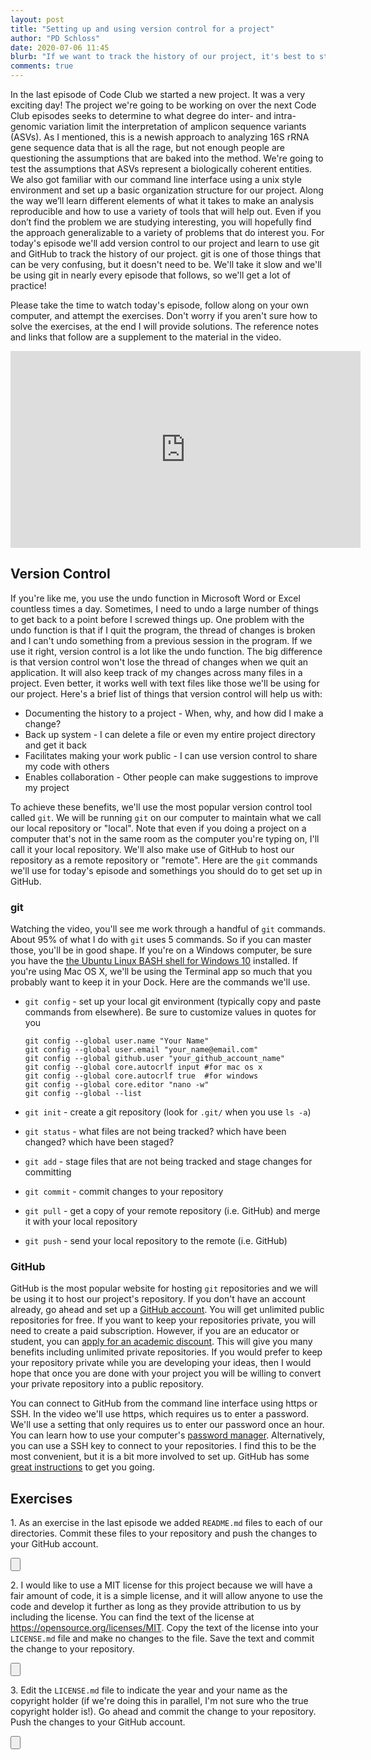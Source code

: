 ```yaml
---
layout: post
title: "Setting up and using version control for a project"
author: "PD Schloss"
date: 2020-07-06 11:45
blurb: "If we want to track the history of our project, it's best to start from the beginning"
comments: true
---
```


In the last episode of Code Club we started a new project. It was a very exciting day! The project we're going to be working on over the next Code Club episodes seeks to determine to what degree do inter- and intra-genomic variation limit the interpretation of amplicon sequence variants (ASVs). As I mentioned, this is a newish approach to analyzing 16S rRNA gene sequence data that is all the rage, but not enough people are questioning the assumptions that are baked into the method. We're going to test the assumptions that ASVs represent a biologically coherent entities. We also got familiar with our command line interface using a unix style environment and set up a basic organization structure for our project. Along the way we’ll learn different elements of what it takes to make an analysis reproducible and how to use a variety of tools that will help out. Even if you don’t find the problem we are studying interesting, you will hopefully find the approach generalizable to a variety of problems that do interest you. For today's episode we'll add version control to our project and learn to use git and GitHub to track the history of our project. git is one of those things that can be very confusing, but it doesn't need to be. We'll take it slow and we'll be using git in nearly every episode that follows, so we'll get a lot of practice!

Please take the time to watch today's episode, follow along on your own computer, and attempt the exercises. Don't worry if you aren't sure how to solve the exercises, at the end I will provide solutions. The reference notes and links that follow are a supplement to the material in the video.

<iframe style="margin: 0 auto;display:block;" width="560" height="315" src="https://www.youtube.com/embed/DnwEaa5QtpI" frameborder="0" allow="accelerometer; autoplay; encrypted-media; gyroscope; picture-in-picture" allowfullscreen></iframe>


## Version Control

If you're like me, you use the undo function in Microsoft Word or Excel countless times a day. Sometimes, I need to undo a large number of things to get back to a point before I screwed things up. One problem with the undo function is that if I quit the program, the thread of changes is broken and I can't undo something from a previous session in the program. If we use it right, version control is a lot like the undo function. The big difference is that version control won't lose the thread of changes when we quit an application. It will also keep track of my changes across many files in a project. Even better, it works well with text files like those we'll be using for our project. Here's a brief list of things that version control will help us with:

* Documenting the history to a project - When, why, and how did I make a change?
* Back up system - I can delete a file or even my entire project directory and get it back
* Facilitates making your work public - I can use version control to share my code with others
* Enables collaboration -  Other people can make suggestions to improve my project

To achieve these benefits, we'll use the most popular version control tool called `git`. We will be running `git` on our computer to maintain what we call our local repository or "local". Note that even if you doing a project on a computer that's not in the same room as the computer you're typing on, I'll call it your local repository. We'll also make use of GitHub to host our repository as a remote repository or "remote". Here are the `git` commands we'll use for today's episode and somethings you should do to get set up in GitHub.

### git
Watching the video, you'll see me work through a handful of `git` commands. About 95% of what I do with `git` uses 5 commands. So if you can master those, you'll be in good shape. If you're on a Windows computer, be sure you have the [the Ubuntu Linux BASH shell for Windows 10](https://itsfoss.com/install-bash-on-windows/) installed. If you're using Mac OS X, we'll be using the Terminal app so much that you probably want to keep it in your Dock. Here are the commands we'll use.

* `git config` - set up your local git environment (typically copy and paste commands from elsewhere). Be sure to customize values in quotes for you

	```
	git config --global user.name "Your Name"
	git config --global user.email "your_name@email.com"
	git config --global github.user "your_github_account_name"
	git config --global core.autocrlf input	#for mac os x
	git config --global core.autocrlf true	#for windows
	git config --global core.editor "nano -w"
	git config --global --list
	```

* `git init` - create a git repository (look for `.git/` when you use `ls -a`)
* `git status` - what files are not being tracked? which have been changed? which have been staged?
* `git add` - stage files that are not being tracked and stage changes for committing
* `git commit` - commit changes to your repository
* `git pull` - get a copy of your remote repository (i.e. GitHub) and merge it with your local repository
* `git push` - send your local repository to the remote (i.e. GitHub)


### GitHub
GitHub is the most popular website for hosting `git` repositories and we will be using it to host our project's repository. If you don't have an account already, go ahead and set up a [GitHub account](https://github.com). You will get unlimited public repositories for free. If you want to keep your repositories private, you will need to create a paid subscription. However, if you are an educator or student, you can [apply for an academic discount](https://docs.github.com/en/github/teaching-and-learning-with-github-education/applying-for-an-educator-or-researcher-discount). This will give you many benefits including unlimited private repositories. If you would prefer to keep your repository private while you are developing your ideas, then I would hope that once you are done with your project you will be willing to convert your private repository into a public repository.

You can connect to GitHub from the command line interface using https or SSH. In the video we'll use https, which requires us to enter a password. We'll use a setting that only requires us to enter our password once an hour. You can learn how to use your computer's [password manager](https://docs.github.com/en/github/using-git/caching-your-github-credentials-in-git). Alternatively, you can use a SSH key to connect to your repositories. I find this to be the most convenient, but it is a bit more involved to set up. GitHub has some [great instructions](https://docs.github.com/en/github/using-git/caching-your-github-credentials-in-git) to get you going.


## Exercises
1\. As an exercise in the last episode we added `README.md` files to each of our directories. Commit these files to your repository and push the changes to your GitHub account.

<input type="button" class="hideshow">
<div markdown="1" style="display:none;">
```
git add code/README.md data/README.md data/mothur/README.md data/processed/README.md data/raw/README.md data/references/README.md exploratory/README.md submission/README.md
git commit -m "Create blank README files to preserve organization structure"
git pull
git push
```
</div>


2\. I would like to use a MIT license for this project because we will have a fair amount of code, it is a simple license, and it will allow anyone to use the code and develop it further as long as they provide attribution to us by including the license. You can find the text of the license at https://opensource.org/licenses/MIT. Copy the text of the license into your `LICENSE.md` file and make no changes to the file. Save the text and commit the change to your repository.

<input type="button" class="hideshow">
<div markdown="1" style="display:none;">
Copy this into `LICENSE.md` using `nano`

```
Copyright <YEAR> <COPYRIGHT HOLDER>

Permission is hereby granted, free of charge, to any person obtaining a copy of this software and associated documentation files (the "Software"), to deal in the Software without restriction, including without limitation the rights to use, copy, modify, merge, publish, distribute, sublicense, and/or sell copies of the Software, and to permit persons to whom the Software is furnished to do so, subject to the following conditions:

The above copyright notice and this permission notice shall be included in all copies or substantial portions of the Software.

THE SOFTWARE IS PROVIDED "AS IS", WITHOUT WARRANTY OF ANY KIND, EXPRESS OR IMPLIED, INCLUDING BUT NOT LIMITED TO THE WARRANTIES OF MERCHANTABILITY, FITNESS FOR A PARTICULAR PURPOSE AND NONINFRINGEMENT. IN NO EVENT SHALL THE AUTHORS OR COPYRIGHT HOLDERS BE LIABLE FOR ANY CLAIM, DAMAGES OR OTHER LIABILITY, WHETHER IN AN ACTION OF CONTRACT, TORT OR OTHERWISE, ARISING FROM, OUT OF OR IN CONNECTION WITH THE SOFTWARE OR THE USE OR OTHER DEALINGS IN THE SOFTWARE.
```

Then run the following commands at the prompt

```bash
git add LICENSE.md
git commit -m "Use MIT License for project"
```
</div>


3\. Edit the `LICENSE.md` file to indicate the year and your name as the copyright holder (if we're doing this in parallel, I'm not sure who the true copyright holder is!). Go ahead and commit the change to your repository. Push the changes to your GitHub account.

<input type="button" class="hideshow">
<div markdown="1" style="display:none;">
In `nano` edit `LICENSE.md` to change `<YEAR>` to the current year (e.g. 2020) and `<COPYRIGHT HOLDER>` to your name (or mine). Then do the following

```bash
git add LICENSE.md
git commit -m "Update copyright information"
git pull
git push
</div>
